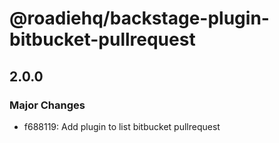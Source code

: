 # @roadiehq/backstage-plugin-bitbucket-pullrequest

## 2.0.0

### Major Changes

- f688119: Add plugin to list bitbucket pullrequest
